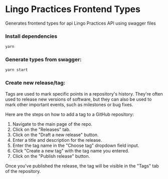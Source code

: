 # Lingo Practices Frontend Types

Generates frontend types for api Lingo Practices API using swagger files

### Install dependencies

```sh
yarn
```

### Generate types from swagger:

```sh
yarn start
```

### Create new release/tag:

Tags are used to mark specific points in a repository's history. They're often used to release new versions of software, but they can also be used to mark other important events, such as milestones or bug fixes.

Here are the steps on how to add a tag to a GitHub repository:
1. Navigate to the main page of the repo.
2. Click on the "Releases" tab.
3. Click on the "Draft a new release" button.
4. Enter a title and description for the release.
5. Enter the tag name in the "Choose tag" dropdown field input.
6. Click "Create a new tag" with the tag name you entered.
7. Click on the "Publish release" button.

Once you've published the release, the tag will be visible in the "Tags" tab of the repository.
